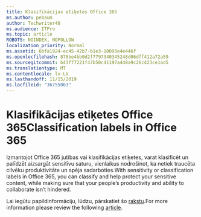 ```yaml
---
title: Klasifikācijas etiķetes Office 365
ms.author: pebaum
author: Techwriter40
ms.audience: ITPro
ms.topic: article
ROBOTS: NOINDEX, NOFOLLOW
localization_priority: Normal
ms.assetid: 6bfa1924-ec45-42b7-b1e3-10093e4e446f
ms.openlocfilehash: 878be4bb0d2f7797340345248d06dff412a72a59
ms.sourcegitcommit: b43f77221f47b50c41197a448a9c26c423ce1ad5
ms.translationtype: MT
ms.contentlocale: lv-LV
ms.lasthandoff: 11/15/2019
ms.locfileid: "36755063"
---
```

# <a name="classification-labels-in-office-365"></a><span data-ttu-id="aa295-102">Klasifikācijas etiķetes Office 365</span><span class="sxs-lookup"><span data-stu-id="aa295-102">Classification labels in Office 365</span></span>

<span data-ttu-id="aa295-103">Izmantojot Office 365 jutības vai klasifikācijas etiķetes, varat klasificēt un palīdzēt aizsargāt sensitīvu saturu, vienlaikus nodrošinot, ka netiek traucēta cilvēku produktivitāte un spēja sadarboties.</span><span class="sxs-lookup"><span data-stu-id="aa295-103">With sensitivity or classification labels in Office 365, you can classify and help protect your sensitive content, while making sure that your people’s productivity and ability to collaborate isn’t hindered.</span></span>

<span data-ttu-id="aa295-104">Lai iegūtu papildinformāciju, lūdzu, pārskatiet šo [rakstu](https://docs.microsoft.com/office365/securitycompliance/sensitivity-labels).</span><span class="sxs-lookup"><span data-stu-id="aa295-104">For more information please review the following [article](https://docs.microsoft.com/office365/securitycompliance/sensitivity-labels).</span></span>
